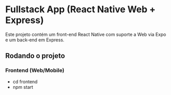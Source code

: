 # Fullstack App (React Native Web + Express)

Este projeto contém um front-end React Native com suporte a Web via Expo e um back-end em Express.

## Rodando o projeto

### Frontend (Web/Mobile)
- cd frontend
- npm start